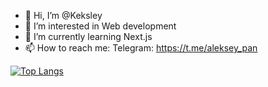 - 👋 Hi, I’m @Keksley
- 👀 I’m interested in Web development
- 🌱 I’m currently learning Next.js
- 📫 How to reach me: Telegram: https://t.me/aleksey_pan

<!---
Keksley/Keksley is a ✨ special ✨ repository because its `README.md` (this file) appears on your GitHub profile.
You can click the Preview link to take a look at your changes.
--->
[![Top Langs](https://github-readme-stats.vercel.app/api/top-langs/?username=keksley)](https://github.com/anuraghazra/github-readme-stats)
